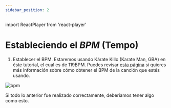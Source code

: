```yaml
---
sidebar_position: 2
---
```


import ReactPlayer from 'react-player'

# Estableciendo el *BPM* (Tempo)

1. Establecer el BPM. Estaremos usando Kárate Killo (Karate Man, GBA) en éste tutorial, el cual es de 119BPM. Puedes revisar [esta página](/docs-tips/music/bpm) si quieres más información sobre cómo obtener el BPM de la canción que estés usando.

![bpm](/img/docs/firstremix/bpm.png)

Si todo lo anterior fue realizado correctamente, deberíamos tener algo como esto.

<ReactPlayer controls url='/vid/firstchart/music.mp4' />

